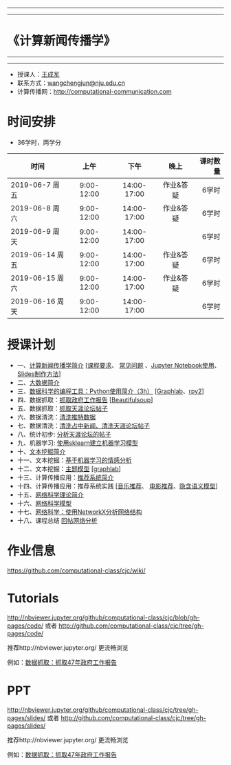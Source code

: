 ***
***
# 《计算新闻传播学》
***
***

- 授课人：[王成军](http://chengjun.github.io)
- 联系方式：wangchengjun@nju.edu.cn
- 计算传播网：http://computational-communication.com



# 时间安排

- 36学时，两学分


| 时间          |  上午         |    下午   |晚上        | 课时数量   |
| -------------|:-------------:|:-------------:|:-------------:|-----:|
| 2019-06-7 周五 | 9:00-12:00 | 14:00-17:00 | 作业&答疑 | 6学时|
| 2019-06-8 周六 | 9:00-12:00 | 14:00-17:00 | 作业&答疑 | 6学时|
| 2019-06-9 周天 | 9:00-12:00 | 14:00-17:00 |  | 6学时|
| 2019-06-14 周五 | 9:00-12:00 | 14:00-17:00 | 作业&答疑 | 6学时|
| 2019-06-15 周六 | 9:00-12:00 | 14:00-17:00 | 作业&答疑 | 6学时|
| 2019-06-16 周天 | 9:00-12:00 | 14:00-17:00 |  | 6学时|

# 授课计划

- 一、[计算新闻传播学简介](http://nbviewer.jupyter.org/github/computational-class/cjc/blob/gh-pages/slides/01.intro2cjc.slides.html#) [[课程要求](http://nbviewer.jupyter.org/github/computational-class/cjc/blob/gh-pages/slides/0.about2cjc.slides.html#/)、 [常见问题](http://nbviewer.jupyter.org/github/computational-class/cjc/blob/gh-pages/slides/0.common_questions.slides.html#/) 、[Jupyter Notebook使用](http://nbviewer.jupyter.org/github/computational-class/cjc/blob/gh-pages/slides/01.jupyter_notebook.slides.html#/)、 [Slides制作方法](http://nbviewer.jupyter.org/github/computational-class/cjc/blob/gh-pages/slides/01.slides.slides.html#/)]
- 二、[大数据简介 ](http://nbviewer.jupyter.org/github/computational-class/cjc/blob/gh-pages/slides/02.bigdata.slides.html#/)
- 三、[数据科学的编程工具：Python使用简介（3h）](http://nbviewer.jupyter.org/github/computational-class/cjc/blob/gh-pages/slides/03.python_intro.slides.html#/) [[Graphlab](http://nbviewer.jupyter.org/github/computational-class/cjc/blob/gh-pages/slides/03.graphlab.slides.html#/)、[rpy2](http://nbviewer.jupyter.org/github/computational-class/cjc/blob/gh-pages/slides/03.rpy2.slides.html#/)]
- 四、数据抓取：[抓取政府工作报告](http://nbviewer.jupyter.org/github/computational-class/cjc/blob/gh-pages/slides/04.PythonCrawlerGovernmentReport.slides.html#/) [[Beautifulsoup](http://nbviewer.jupyter.org/github/computational-class/cjc/blob/gh-pages/slides/04.PythonCrawler_beautifulsoup.slides.html#/)]
- 五、数据抓取：[抓取天涯论坛帖子](http://nbviewer.jupyter.org/github/computational-class/cjc/blob/gh-pages/slides/05.PythonCrawler_tianya_threads.slides.html#/)
- 六、数据清洗：[清洗推特数据](http://nbviewer.jupyter.org/github/computational-class/cjc/blob/gh-pages/slides/06.data_cleaning_Tweets.slides.html#/)
- 七、数据清洗：[清洗占中新闻、清洗天涯论坛帖子](http://nbviewer.jupyter.org/github/computational-class/cjc/blob/gh-pages/slides/07.data_cleaning_occupy_central_news.slides.html#/)
- 八、统计初步: [分析天涯论坛的帖子](http://nbviewer.jupyter.org/github/computational-class/cjc/blob/gh-pages/slides/08.analyzing_tianya_thread_network.slides.html#/)
- 九、机器学习: [使用sklearn建立机器学习模型](http://nbviewer.jupyter.org/github/computational-class/cjc/blob/gh-pages/slides/09.01-machine-learning-with-sklearn.html#/)
- 十、[文本挖掘简介](http://nbviewer.jupyter.org/github/computational-class/cjc/blob/gh-pages/slides/10.text_minning_gov_report.slides.html#/)
- 十一、文本挖掘：[基于机器学习的情感分析](http://nbviewer.jupyter.org/github/computational-class/cjc/blob/gh-pages/slides/11.sentiment_classifier.slides.html#/)
- 十二、文本挖掘：[主题模型](http://nbviewer.jupyter.org/github/computational-class/cjc/blob/gh-pages/slides/12.topic_models.slides.html#/) [[graphlab](http://nbviewer.jupyter.org/github/computational-class/cjc/blob/gh-pages/slides/12.topic-models-with-graphlab.slides.html#/)]
- 十三、计算传播应用：[推荐系统简介](http://nbviewer.jupyter.org/github/computational-class/cjc/blob/gh-pages/slides/13.recsys_intro.slides.html#/)
- 十四、计算传播应用：推荐系统实践 [[音乐推荐](http://nbviewer.jupyter.org/github/computational-class/cjc/blob/gh-pages/slides/14.millionsong.slides.html#/)、 [电影推荐](http://nbviewer.jupyter.org/github/computational-class/cjc/blob/gh-pages/slides/14.movielens_recommendation-systems.slides.html#/)、[隐含语义模型](http://nbviewer.jupyter.org/github/computational-class/cjc/blob/gh-pages/slides/14.matrix-factorization-demo.slides.html#/)]
- 十五、[网络科学理论简介](http://nbviewer.jupyter.org/github/computational-class/cjc/blob/gh-pages/slides/15.network_science_intro.slides.html#/)
- 十六、[网络科学模型](http://nbviewer.jupyter.org/github/computational-class/cjc/blob/gh-pages/slides/16.network_science_models.slides.html#/)
- 十七、[网络科学：使用NetworkX分析网络结构](http://nbviewer.jupyter.org/github/computational-class/cjc/blob/gh-pages/slides/17.networkx.slides.html#/)
- 十八、课程总结 [回帖网络分析](http://nbviewer.jupyter.org/github/computational-class/cjc/blob/gh-pages/slides/18.network_analysis_of_tianya_bbs.slides.html#/)


# 作业信息

https://github.com/computational-class/cjc/wiki/

# Tutorials
http://nbviewer.jupyter.org/github/computational-class/cjc/blob/gh-pages/code/ 或者 http://github.com/computational-class/cjc/tree/gh-pages/code/

推荐http://nbviewer.jupyter.org/ 更流畅浏览

例如：[数据抓取：抓取47年政府工作报告](http://nbviewer.jupyter.org/github/computational-class/cjc/blob/gh-pages/code/04.PythonCrawlerGovernmentReport.ipynb)

# PPT
http://nbviewer.jupyter.org/github/computational-class/cjc/tree/gh-pages/slides/ 或者
http://github.com/computational-class/cjc/tree/gh-pages/slides/  

推荐http://nbviewer.jupyter.org/ 更流畅浏览

例如：[数据抓取：抓取47年政府工作报告](http://nbviewer.jupyter.org/github/computational-class/cjc/blob/gh-pages/slides/04.PythonCrawlerGovernmentReport.slides.html#/)
